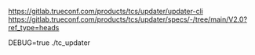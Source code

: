 https://gitlab.trueconf.com/products/tcs/updater/updater-cli
https://gitlab.trueconf.com/products/tcs/updater/specs/-/tree/main/V2.0?ref_type=heads

DEBUG=true ./tc_updater